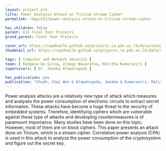 ```yaml
---
layout: project_old
title: Power Analysis Attack on Trivium Stream Cipher
permalink: /4yp/e13/power-analysis-attack-on-trivium-stream-cipher

has_children: false
parent: E13 Final Year Projects
grand_parent: Final Year Projects

cover_url: https://cepdnaclk.github.io/projects.ce.pdn.ac.lk/data/categories/4yp/cover_page.jpg
thumbnail_url: https://cepdnaclk.github.io/projects.ce.pdn.ac.lk/data/categories/4yp/thumbnail.jpg

tags: [	Computer and Network Security ]
team: [ Rangana De Silva, Iranga Navaratna, Malitha Kumarasiri ]
supervisors: [ Dr. Janaka Alawatugoda ]

has_publication: yes
publication: "Chuah, Chai Wen & Alawatugoda, Janaka & Kumarasiri, Malitha & Navaratna, Iranga & Silva, Rangana. (2019). On Power Analysis Attacks against Hardware Stream Ciphers. International Journal of Information and Computer Security. 11. 1. 10.1504/IJICS.2019.10023739. "
---
```


Power analysis attacks are a relatively new type of attack which measures and analyses the power consumption of electronic circuits to extract secret information. These attacks have become a huge threat to the security of embedded systems. Therefore, identifying ciphers which are vulnerable against these type of attacks and developing countermeasures is of paramount importance. Many studies have been done on this topic. However, most of them are on block ciphers. This paper presents an attack done on Trivium, which is a stream cipher. Correlation power analysis (CPA) is used in this attack to analyze the power consumption of the cryptosystem and figure out the secret key.
